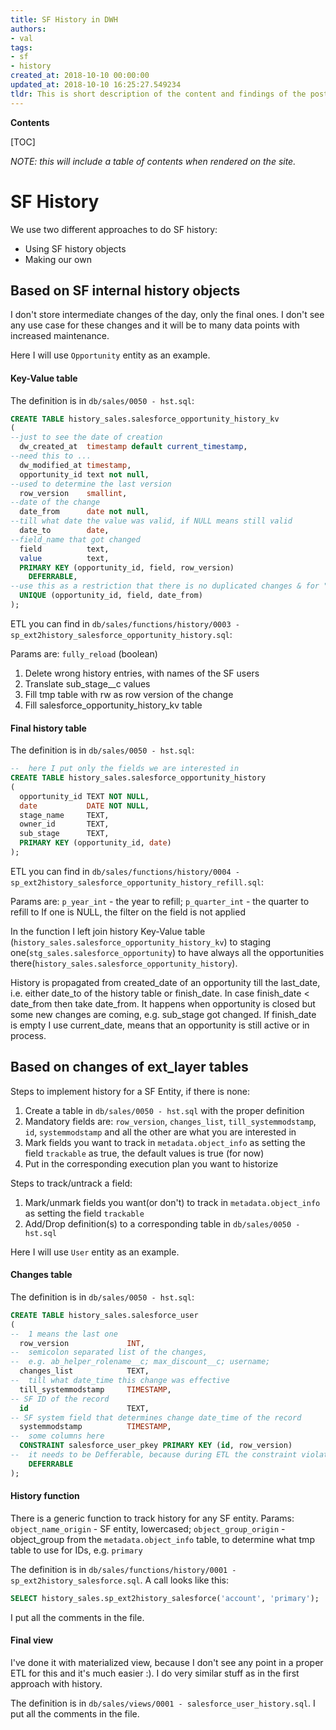 ```yaml
---
title: SF History in DWH
authors:
- val
tags:
- sf
- history
created_at: 2018-10-10 00:00:00
updated_at: 2018-10-10 16:25:27.549234
tldr: This is short description of the content and findings of the post.
---
```


**Contents**

[TOC]

_NOTE: this will include a table of contents when rendered on the site._



# SF History

We use two different approaches to do SF history:
* Using SF history objects
* Making our own

## Based on SF internal history objects

I don't store intermediate changes of the day, only the final ones.
I don't see any use case for these changes and it will be to many data points with increased maintenance.

Here I will use `Opportunity` entity as an example.

#### Key-Value table

The definition is in `db/sales/0050 - hst.sql`:
```sql
CREATE TABLE history_sales.salesforce_opportunity_history_kv
(
--just to see the date of creation
  dw_created_at  timestamp default current_timestamp,
--need this to ...
  dw_modified_at timestamp,
  opportunity_id text not null,
--used to determine the last version
  row_version    smallint,
--date of the change
  date_from      date not null,
--till what date the value was valid, if NULL means still valid
  date_to        date,
--field_name that got changed
  field          text,
  value          text,
  PRIMARY KEY (opportunity_id, field, row_version)
    DEFERRABLE,
--use this as a restriction that there is no duplicated changes & for "insert on update conflict" (merge)
  UNIQUE (opportunity_id, field, date_from)
);
```

ETL you can find in `db/sales/functions/history/0003 - sp_ext2history_salesforce_opportunity_history.sql`:

Params are: `fully_reload` (boolean)

1. Delete wrong history entries, with names of the SF users
2. Translate sub_stage__c values
3. Fill tmp table with rw as row version of the change
4. Fill salesforce_opportunity_history_kv table

#### Final history table

The definition is in `db/sales/0050 - hst.sql`:
```sql
--	here I put only the fields we are interested in
CREATE TABLE history_sales.salesforce_opportunity_history
(
  opportunity_id TEXT NOT NULL,
  date           DATE NOT NULL,
  stage_name     TEXT,
  owner_id       TEXT,
  sub_stage      TEXT,
  PRIMARY KEY (opportunity_id, date)
);
```

ETL you can find in `db/sales/functions/history/0004 - sp_ext2history_salesforce_opportunity_history_refill.sql`:

Params are: `p_year_int` - the year to refill; `p_quarter_int` - the quarter to refill to
If one is NULL, the filter on the field is not applied

In the function I left join history Key-Value table (`history_sales.salesforce_opportunity_history_kv`) to staging one(`stg_sales.salesforce_opportunity`) to have always all the opportunities there(`history_sales.salesforce_opportunity_history`).

History is propagated from created_date of an opportunity till the last_date, i.e. either date_to of the history table or finish_date. In case finish_date < date_from then take date_from. It happens when opportunity is closed but some new changes are coming, e.g. sub_stage got changed. If finish_date is empty I use current_date, means that an opportunity is still active or in process.

## Based on changes of ext_layer tables

Steps to implement history for a SF Entity, if there is none:

1. Create a table in `db/sales/0050 - hst.sql` with the proper definition
2. Mandatory fields are: `row_version`, `changes_list`, `till_systemmodstamp`, `id`, `systemmodstamp` and all the other are what you are interested in
3. Mark fields you want to track in `metadata.object_info` as setting the field `trackable` as true, the default values is true (for now)
4. Put in the corresponding execution plan you want to historize

Steps to track/untrack a field:

1. Mark/unmark fields you want(or don't) to track in `metadata.object_info` as setting the field `trackable`
4. Add/Drop definition(s) to a corresponding table in `db/sales/0050 - hst.sql`

Here I will use `User` entity as an example.

#### Changes table

The definition is in `db/sales/0050 - hst.sql`:
```sql
CREATE TABLE history_sales.salesforce_user
(
--	1 means the last one
  row_version             INT,
--	semicolon separated list of the changes,
--	e.g. ab_helper_rolename__c; max_discount__c; username;
  changes_list            TEXT,
--	till what date_time this change was effective
  till_systemmodstamp     TIMESTAMP,
-- SF ID of the record
  id                      TEXT,
-- SF system field that determines change date_time of the record
  systemmodstamp          TIMESTAMP,
--	some columns here
  CONSTRAINT salesforce_user_pkey PRIMARY KEY (id, row_version)
--	it needs to be Defferable, because during ETL the constraint violates
    DEFERRABLE
);
```

#### History function

There is a generic function to track history for any SF entity.
Params: `object_name_origin` - SF entity, lowercased; `object_group_origin` - object_group from the `metadata.object_info` table, to determine what tmp table to use for IDs, e.g. `primary`

The definition is in `db/sales/functions/history/0001 - sp_ext2history_salesforce.sql`.
A call looks like this:
```sql
SELECT history_sales.sp_ext2history_salesforce('account', 'primary');
```

I put all the comments in the file.

#### Final view

I've done it with materialized view, because I don't see any point in a proper ETL for this and it's much easier :).
I do very similar stuff as in the first approach with history.

The definition is in `db/sales/views/0001 - salesforce_user_history.sql`.
I put all the comments in the file.